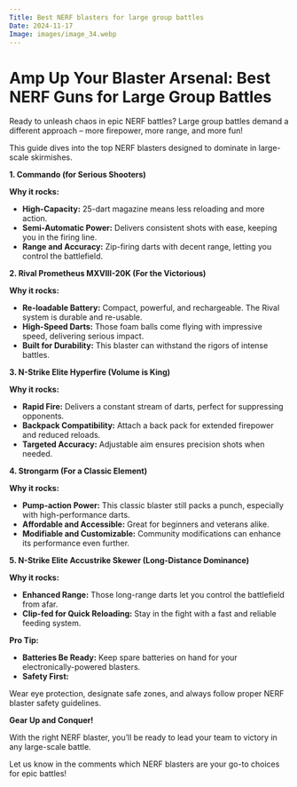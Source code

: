 ```yaml
---
Title: Best NERF blasters for large group battles
Date: 2024-11-17
Image: images/image_34.webp
---
```


# Amp Up Your Blaster Arsenal: Best NERF Guns for Large Group Battles

Ready to unleash chaos in epic NERF battles?  Large group battles demand a different approach – more firepower, more range, and more fun!  

This guide dives into the top NERF blasters designed to dominate in large-scale skirmishes. 

**1.  Commando (for Serious Shooters)**

**Why it rocks:** 

* **High-Capacity:** 25-dart magazine means less reloading and more action.
* **Semi-Automatic Power:** Delivers consistent shots with ease, keeping you in the firing line.
* **Range and Accuracy:**  Zip-firing darts with decent range, letting you control the battlefield.

**2.  Rival Prometheus MXVIII-20K (For the Victorious)**

**Why it rocks:**

* **Re-loadable Battery:** Compact, powerful, and rechargeable.  The Rival system is durable and re-usable. 
* **High-Speed Darts:** Those foam balls come flying with impressive speed, delivering serious impact.
* **Built for Durability:** This blaster can withstand the rigors of intense battles.

**3.  N-Strike Elite Hyperfire (Volume is King)**

**Why it rocks:**

* **Rapid Fire:** Delivers a constant stream of darts, perfect for suppressing opponents. 
* **Backpack Compatibility:** Attach a back pack for extended firepower and reduced reloads.
* **Targeted Accuracy:** Adjustable aim ensures precision shots when needed.

**4.  Strongarm (For a Classic Element)**

**Why it rocks:**

* **Pump-action Power:** This classic blaster still packs a punch, especially with high-performance darts.
* **Affordable and Accessible:**  Great for beginners and veterans alike.
* **Modifiable and Customizable:**  Community modifications can enhance its performance even further.

**5.  N-Strike Elite Accustrike Skewer (Long-Distance Dominance)**

**Why it rocks:**

* **Enhanced Range:**  Those long-range darts let you control the battlefield from afar. 
* **Clip-fed for Quick Reloading:** Stay in the fight with a fast and reliable feeding system.


**Pro Tip:** 

* **Batteries Be Ready:**  Keep spare batteries on hand for your electronically-powered blasters. 
* **Safety First:**

Wear eye protection, designate safe zones, and always follow proper NERF blaster safety guidelines.

**Gear Up and Conquer!**

With the right NERF blaster, you’ll be ready to lead your team to victory in any large-scale battle. 


Let us know in the comments which NERF blasters are your go-to choices for epic battles!
 
